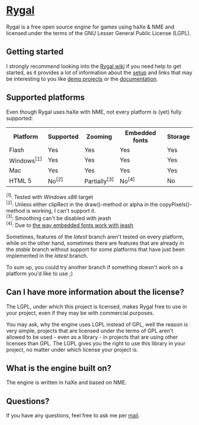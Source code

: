 [Rygal](http://rygal.org)
=========================

Rygal is a free open source engine for games using haXe & NME and licensed under
the terms of the GNU Lesser General Public License (LGPL).


Getting started
---------------

I strongly recommend looking into the
[Rygal wiki](https://github.com/rynti/Rygal/wiki) if you need help to get
started, as it provides a lot of information about the
[setup](https://github.com/rynti/Rygal/wiki/Setup-guide) and links that may
be interesting to you like
[demo projects](https://github.com/rynti/Rygal/wiki/Demo-projects) or the
[documentation](http://docs.rygal.org).


Supported platforms
-------------------

Even though Rygal uses haXe with NME, not every platform is (yet)
fully supported:

<table>
	<tr>
		<th>Platform</th>
		<th>Supported</th>
		<th>Zooming</th>
		<th>Embedded fonts</th>
		<th>Storage</th>
	</tr>
	<tr>
		<td>Flash</td>
		<td>Yes</td>
		<td>Yes</td>
		<td>Yes</td>
		<td>Yes</td>
	</tr>
	<tr>
		<td>Windows<sup>[1]</sup></td>
		<td>Yes</td>
		<td>Yes</td>
		<td>Yes</td>
		<td>Yes</td>
	</tr>
	<tr>
		<td>Mac</td>
		<td>Yes</td>
		<td>Yes</td>
		<td>Yes</td>
		<td>Yes</td>
	</tr>
	<tr>
		<td>HTML 5</td>
		<td>No<sup>[2]</sup></td>
		<td>Partially<sup>[3]</sup></td>
		<td>No<sup>[4]</sup></td>
		<td>No</td>
	</tr>
</table>

<sup>[1]</sup>: Tested with *Windows x86* target<br />
<sup>[2]</sup>: Unless either clipRect in the draw()-method or alpha in the copyPixels()-method is working, I can't support it.<br />
<sup>[3]</sup>: Smoothing can't be disabled with jeash<br />
<sup>[4]</sup>: Due to [the way embedded fonts work with jeash](http://haxe.org/com/libs/jeash/embedfont)


Sometimes, features of the *latest* branch aren't tested on every
platform, while on the other hand, sometimes there are features
that are already in the *stable* branch without support for some
platforms that have just been implemented in the *latest* branch.

To sum up, you could try another branch if something doesn't
work on a platform you'd like to use ;)


Can I have more information about the license?
----------------------------------------------

The LGPL, under which this project is licensed, makes Rygal
free to use in your project, even if they may be with commercial
purposes.

You may ask, why the engine uses LGPL instead of GPL, well the
reason is very simple, projects that are licensed under the
terms of GPL aren't allowed to be used - even as a library - in
projects that are using other licenses than GPL. The LGPL gives
you the right to use this library in your project, no matter
under which license your project is.


What is the engine built on?
----------------------------

The engine is written in haXe and based on NME.


Questions?
----------

If you have any questions, feel free to ask me per [mail](mailto:robert.boehm94@gmail.com).
